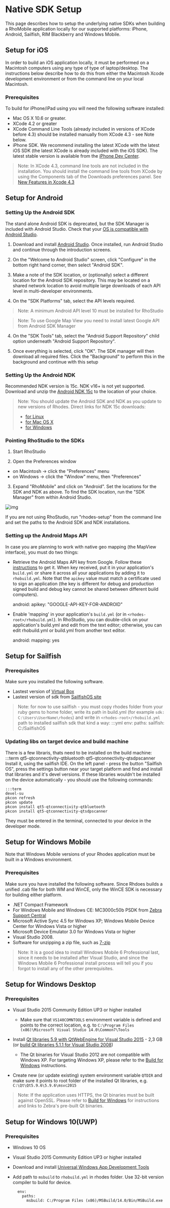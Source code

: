 # Native SDK Setup
This page describes how to setup the underlying native SDKs when building a RhoMobile application locally for our supported platforms: iPhone, Android, Sailfish, RIM Blackberry and Windows Mobile.

## Setup for iOS
In order to build an iOS application locally, it must be performed on a Macintosh computers using any type of type of laptop/desktop. The instructions below describe how to do this from either the Macintosh Xcode development environment or from the command line on your local Macintosh.

### Prerequisites
To build for iPhone/iPad using you will need the following software installed:

* Mac OS X 10.6 or greater.
* XCode 4.2 or greater
* XCode Command Line Tools (already included in versions of XCode before 4.3) should be installed manually from XCode 4.3 - see Note below.
* iPhone SDK. We recommend installing the latest XCode with the latest iOS SDK (the latest XCode is already included with the iOS SDK). The latest stable version is available from the [iPhone Dev Center](http://developer.apple.com/iphone/index.action).

> Note: In XCode 4.3, command line tools are not included in the installation. You should install the command line tools from XCode by using the Components tab of the Downloads preferences panel. See [New Features in Xcode 4.3](https://developer.apple.com/library/ios/#documentation/DeveloperTools/Conceptual/WhatsNewXcode/Articles/xcode_4_3.html)

## Setup for Android
### Setting Up the Android SDK
The stand alone Android SDK is deprecated, but the SDK Manager is included with Android Studio.  Check that your [OS is compatible with Android Studio](https://developer.android.com/studio/index.html).

1) Download and install [Android Studio](https://developer.android.com/studio/index.html).  Once installed, run Android Studio and continue through the introduction screens.

2) On the "Welcome to Android Studio" screen, click "Configure" in the bottom right hand corner, then select "Android SDK".

3) Make a note of the SDK location, or (optionally) select a different location for the Android SDK repository.  This may be located on a shared network location to avoid multiple large downloads of each API level in multi-developer environments.

3) On the "SDK Platforms" tab, select the API levels required.
> Note: A minimum Android API level 10 must be installed for RhoStudio

> Note: To use Google Map View you need to install latest Google API from Android SDK Manager

4) On the "SDK Tools" tab, select the "Android Support Repository" child option underneath "Android Support Repository".

5) Once everything is selected, click "OK".  The SDK manager will then download all required files.  Click the "Background" to perform this in the background and continue with this setup

### Setting Up the Android NDK

Recommended NDK version is 15c. NDK v16+ is not yet supported.
Download and unzip the [Android NDK 15c](https://developer.android.com/ndk/downloads/older_releases.html) to the location of your choice.

> Note: You should update the Android SDK and NDK as you update to new versions of Rhodes.
> Direct links for NDK 15c downloads:
> * [for Linux](https://dl.google.com/android/repository/android-ndk-r15c-linux-x86_64.zip)
> * [for Mac OS X](https://dl.google.com/android/repository/android-ndk-r15c-darwin-x86_64.zip)
> * [for Windows](https://dl.google.com/android/repository/android-ndk-r15c-windows-x86_64.zip)

### Pointing RhoStudio to the SDKs
1) Start RhoStudio

2) Open the Preferences window
* on Macintosh -> click the "Preferences" menu
* on Windows -> click the "Window" menu, then "Preferences"

3) Expand "RhoMobile" and click on "Android".  Set the locations for the SDK and NDK as above.  To find the SDK location, run the "SDK Manager" from within Android Studio.

![img](https://s3.amazonaws.com/docs.tau-technologies.com/images/rhostudio-tutorial/preferences-android-sdk-4.0.png)

If you are not using RhoStudio, run "rhodes-setup" from the command line and set the paths to the Android SDK and NDK installations.

### Setting up the Android Maps API
In case you are planning to work with native geo mapping (the MapView interface), you must do two things:

* Retrieve the Android Maps API key from Google. Follow these [instructions](http://code.google.com/intl/en/android/add-ons/google-apis/mapkey.html) to get it. When key received, put it in your application's `build.yml` or share it across all your applications by adding it to `rhobuild.yml`. Note that the `apikey` value must match a certificate used to sign an application (the key is different for debug and production signed build and debug key cannot be shared between different build computers).

    android:
      apikey: "GOOGLE-API-KEY-FOR-ANDROID"

* Enable 'mapping' in your application's `build.yml` (or in `<rhodes-root>/rhobuild.yml`). In RhoStudio, you can double-click on your application's build.yml and edit from the text editor; otherwise, you can edit rhobuild.yml or build.yml from another text editor.

    android:
      mapping: yes

## Setup for Sailfish
### Prerequisites
Make sure you installed the following software.

* Lastest version of [Virtual Box](https://www.virtualbox.org/)
* Lastest version of sdk from [SailfishOS site](https://sailfishos.org/wiki/Application_SDK)

> Note: for now to use sailfish - you must copy rhodes folder from your ruby gems to home folder, write its path in build.yml (for example `sdk: C:\Users\UserName\rhodes`) and write in `<rhodes-root>/rhobuild.yml` path to installed sailfish sdk that kind a way:
	:::yml
	env:
		paths:
			sailfish: C:/SailfishOS

### Updating libs on target device and build machine
There is a few libraris, thats need to be installed on the build machine:
	:::term
	qt5-qtconnectivity-qtbluetooth
	qt5-qtconnectivity-qtsdpscanner
Install it, using the sailfish IDE. On the left panel - press the button "Sailfish OS", press the settings button near your target platform and find and install that libraries and it's devel versions.
If these libraries wouldn't be installed on the device automatically - you should use the following commands:

    :::term
    devel-su
    pkcon refresh
    pkcon update
    pkcon install qt5-qtconnectivity-qtbluetooth
    pkcon install qt5-qtconnectivity-qtsdpscanner

They must be entered in the terminal, connected to your device in the developer mode.
## Setup for Windows Mobile
Note that Windows Mobile versions of your Rhodes application must be built in a Windows environment.
### Prerequisites
Make sure you have installed the following software. Since Rhdoes builds a unified .cab file for both WM and WinCE, only the WinCE SDK is necessary for building either platform.

* .NET Compact Framework
* For Windows Mobile and Windows CE: MC3000c50b PSDK from [Zebra Support Central](https://atgsupportcentral.motorolasolutions.com/ewa/pub/getFile.do?fileName=/ssi/emb/downloads/30XXC50BxxPS010403.exe)
* Microsoft Active Sync 4.5 for Windows XP; Windows Mobile Device Center for Windows Vista or higher
* Microsoft Device Emulator 3.0 for Windows Vista or higher
* Visual Studio 2008.
* Software for unzipping a zip file, such as [7-zip](http://www.7-zip.org/)

> Note: It is a good idea to install Windows Mobile 6 Professional last, since it needs to be installed after Visual Studio, and since the Windows Mobile 6 Professional install process will tell you if you forgot to install any of the other prerequisites.

## Setup for Windows Desktop
### Prerequisites
* Visual Studio 2015 Community Edition UP3 or higher installed
  * Make sure that `VS140COMNTOOLS` environment variable is defined and points to the correct location, e.g. to `C:\Program Files (x86)\Microsoft Visual Studio 14.0\Common7\Tools`

* Install [Qt libraries 5.9 with QtWebEngine for Visual Studio 2015](https://download.qt.io/official_releases/qt/5.9/5.9.6/qt-opensource-windows-x86-5.9.6.exe) - 2,3 GB (or [build Qt libraries 5.1.1 for Visual Studio 2008](build_win#build-qt5-for-vs2008))
  * The Qt binaries for Visual Studio 2012 are not compatible with Windows XP. For targeting Windows XP, please refer to the [Build for Windows](build_win) instructions.

* Create new (or update existing) system environment variable `QTDIR` and make sure it points to root folder of the installed Qt libraries, e.g. `C:\Qt\Qt5.9.6\5.9.6\msvc2015`

>Note: If the application uses HTTPS, the Qt binaries must be built against OpenSSL. Please refer to [Build for Windows](build_win) for instructions and links to Zebra's pre-built Qt binaries.

## Setup for Windows 10(UWP)
### Prerequisites
* Windows 10 OS
* Visual Studio 2015 Community Edition UP3 or higher installed
* Download and install [Universal Windows App Development Tools](https://msdn.microsoft.com/en-IN/library/dn975273.aspx) 
* Add path to `msbuild` to `rhobuild.yml` in rhodes folder. Use 32-bit version compiler to build for device.

        env:
          paths:
            msbuild: C:/Program Files (x86)/MSBuild/14.0/Bin/MSBuild.exe
